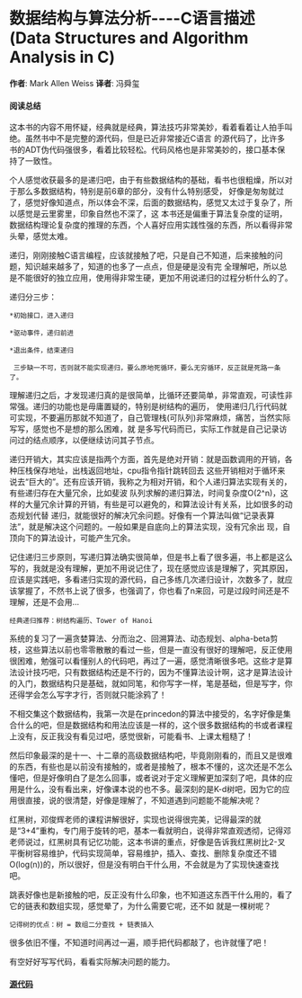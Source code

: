 # 数据结构与算法分析----C语言描述(Data Structures and Algorithm Analysis in C)
**作者**: Mark Allen Weiss **译者**: 冯舜玺

#### 阅读总结
这本书的内容不用怀疑，经典就是经典，算法技巧非常美妙，看着看着让人拍手叫绝。虽然书中不是完整的源代码，但是已近非常接近C语言
的源代码了，比许多书的ADT伪代码强很多，看着比较轻松。代码风格也是非常美妙的，接口基本保持了一致性。

个人感觉收获最多的是递归吧，由于有些数据结构的基础，看书也很粗燥，所以对于那么多数据结构，特别是前6章的部分，没有什么特别感受，
好像是匆匆就过了，感觉好像知道点，所以体会不深，后面的数据结构，感觉又太过于复杂了，所以感觉是云里雾里，印象自然也不深了，这
本书还是偏重于算法复杂度的证明，数据结构理论复杂度的推理的东西，个人喜好应用实践性强的东西，所以看得非常头晕，感觉太难。

递归，刚刚接触C语言编程，应该就接触了吧，只是自己不知道，后来接触的问题，知识越来越多了，知道的也多了一点点，但是硬是没有完
全理解吧，所以总是不能很好的独立应用，使用得非常生硬，更加不用说递归的过程分析什么的了。

递归分三步：
  
    *初始接口，进入递归
    
    *驱动事件，递归前进
    
    *退出条件，结束递归
  
     三步缺一不可，否则就不能实现递归，要么原地死循环，要么无穷循环，反正就是死路一条了。

理解递归之后，才发现递归真的是很简单，比循环还要简单，非常直观，可读性非常强。递归的功能也是毋庸置疑的，特别是树结构的遍历，
使用递归几行代码就可实现，不要遍历那就不知道了，自己管理栈(可队列)非常麻烦，痛苦，当然实际写写，感觉也不是想的那么困难，就
是多写代码而已，实际工作就是自己记录访问过的结点顺序，以便继续访问其子节点。

递归开销大，其实应该是指两个方面，首先是绝对开销：就是函数调用的开销，各种压栈保存地址，出栈返回地址，cpu指令指针跳转回去
这些开销相对于循环来说去“巨大的”。还有应该开销，我称之为相对开销，和个人递归算法实现有关的，有些递归存在大量冗余，比如斐波
队列求解的递归算法，时间复杂度O(2^n)，这样的大量冗余计算的开销，有些是可以避免的，和算法设计有关系，比如很多的动态规划代替
递归，就能很好的解决冗余问题。好像有一个算法叫做“记录表算法”，就是解决这个问题的。一般如果是自底向上的算法实现，没有冗余出
现，自顶向下的算法设计，可能产生冗余。

记住递归三步原则，写递归算法确实很简单，但是书上看了很多遍，书上都是这么写的，我就是没有理解，更加不用说记住了，现在感觉应该是理解了，究其原因，应该是实践吧，多看递归实现的源代码，自己多练几次递归设计，次数多了，就应该掌握了，不然书上说了很多，也强调了，你也看了n来回，可是过段时间还是不理解，还是不会用...

    经典递归推荐：树结构遍历、Tower of Hanoi

系统的复习了一遍贪婪算法、分而治之、回溯算法、动态规划、alpha-beta剪枝，这些算法以前也零零散散的看过一些，但是一直没有很好的理解吧，反正使用很困难，勉强可以看懂别人的代码吧，再过了一遍，感觉清晰很多吧。这些才是算法设计技巧吧，只有数据结构还是不行的，因为不懂算法设计啊，这才是算法设计的入门，数据结构只是基础，就如同笔，和你写字一样，笔是基础，但是写字，你还得学会怎么写字才行，否则就只能涂鸦了！

不相交集这个数据结构，我第一次是在princedon的算法中接受的，名字好像是集合什么的吧，但是数据结构和用法应该是一样的，这个很多数据结构的书或者课程上没有，反正我没有看见过吧，感觉很新，可能看书、上课太粗糙了！

然后印象最深的是十一、十二章的高级数据结构吧，毕竟刚刚看的，而且又是很难的东西，有些也是以前没有接触的，或者是接触了，根本不懂的，这次还是不怎么懂吧，但是好像明白了是怎么回事，或者说对于定义理解更加深刻了吧，具体的应用是什么，没有看出来，好像课本说的也不多。最深刻的是K-d树吧，因为它的应用很直接，说的很清楚，好像是理解了，不知道遇到问题能不能解决呢？

红黑树，邓俊辉老师的课程讲解很好，实现也说得很完美，记得最深的就是“3+4”重构，专门用于旋转的吧，基本一看就明白，说得非常直观透彻，记得邓老师说过，红黑树具有记忆功能，这本书讲的重点，好像是告诉我红黑树比2-叉平衡树容易维护，代码实现简单，容易维护，插入、查找、删除复杂度还不错O(log(n))的，所以很好，但是没有明白干什么用，不会就是为了实现快速查找吧。

跳表好像也是新接触的吧，反正没有什么印象，也不知道这东西干什么用的，看了它的链表和数组实现，感觉晕了，为什么需要它呢，还不如
就是一棵树呢？

    记得树的优点：树 = 数组二分查找 + 链表插入

很多依旧不懂，不知道时间再过一遍，顺手把代码都敲了，也许就懂了吧！


有空好好写写代码，看看实际解决问题的能力。

#### [源代码]()
